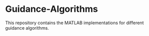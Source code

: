 # Guidance-Algorithms
This repository contains the MATLAB implementations for different guidance algorithms.

